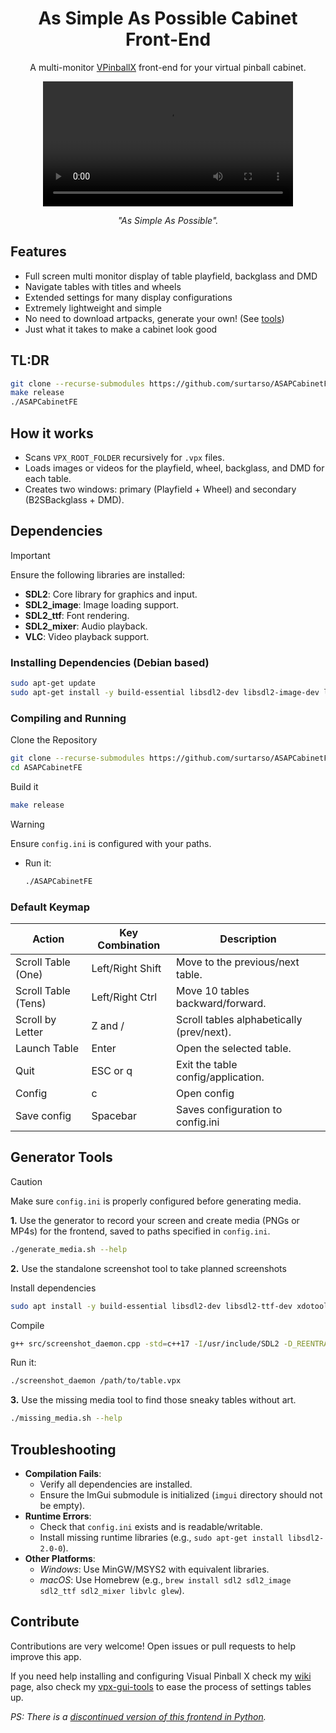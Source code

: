 <h1 align="center">As Simple As Possible Cabinet Front-End</h1>

<p align="center">A multi-monitor <a href="https://github.com/vpinball/vpinball">VPinballX</a> front-end for your virtual pinball cabinet.</p>

<div align="center">
  <video src="https://github.com/user-attachments/assets/019e4170-94f2-464c-9209-4754ba87a029" width="400" />
</div>

<p align="center"><i>"As Simple As Possible".</i></p>

## Features
- Full screen multi monitor display of table playfield, backglass and DMD
- Navigate tables with titles and wheels
- Extended settings for many display configurations
- Extremely lightweight and simple
- No need to download artpacks, generate your own! (See [tools](#generator-tools))
- Just what it takes to make a cabinet look good

## TL:DR
```sh
git clone --recurse-submodules https://github.com/surtarso/ASAPCabinetFE.git && cd ASAPCabinetFE
make release
./ASAPCabinetFE
```

## How it works
- Scans `VPX_ROOT_FOLDER` recursively for `.vpx` files.
- Loads images or videos for the playfield, wheel, backglass, and DMD for each table.
- Creates two windows: primary (Playfield + Wheel) and secondary (B2SBackglass + DMD).

## Dependencies
> [!IMPORTANT]
> Ensure the following libraries are installed:
> - **SDL2**: Core library for graphics and input.
> - **SDL2_image**: Image loading support.
> - **SDL2_ttf**: Font rendering.
> - **SDL2_mixer**: Audio playback.
> - **VLC**: Video playback support.

### Installing Dependencies (Debian based)
```sh
sudo apt-get update
sudo apt-get install -y build-essential libsdl2-dev libsdl2-image-dev libsdl2-ttf-dev libsdl2-mixer-dev libvlc-dev
```

### Compiling and Running

Clone the Repository
```sh
git clone --recurse-submodules https://github.com/surtarso/ASAPCabinetFE.git
cd ASAPCabinetFE
```

Build it
```sh
make release
```
> [!WARNING]
> Ensure `config.ini` is configured with your paths.

- Run it:
  ```sh
  ./ASAPCabinetFE
  ```

### Default Keymap
| Action             | Key Combination  | Description                               |
|--------------------|------------------|-------------------------------------------|
| Scroll Table (One) | Left/Right Shift | Move to the previous/next table.          |
| Scroll Table (Tens)| Left/Right Ctrl  | Move 10 tables backward/forward.          |
| Scroll by Letter   | Z and /          | Scroll tables alphabetically (prev/next). |
| Launch Table       | Enter            | Open the selected table.                  |
| Quit               | ESC or q         | Exit the table config/application.        |
| Config             | c                | Open config                               |
| Save config        | Spacebar         | Saves configuration to config.ini         |

## Generator Tools
> [!CAUTION]
> Make sure `config.ini` is properly configured before generating media.

**1.** Use the generator to record your screen and create media (PNGs or MP4s) for the frontend, saved to paths specified in `config.ini`.
```sh
./generate_media.sh --help
```

**2.** Use the standalone screenshot tool to take planned screenshots

Install dependencies
```sh
sudo apt install -y build-essential libsdl2-dev libsdl2-ttf-dev xdotool imagemagick
```

Compile
```sh
g++ src/screenshot_daemon.cpp -std=c++17 -I/usr/include/SDL2 -D_REENTRANT -lSDL2 -lSDL2_ttf -pthread -o screenshot_daemon
```
Run it:
```sh
./screenshot_daemon /path/to/table.vpx
```

**3.** Use the missing media tool to find those sneaky tables without art.
```sh
./missing_media.sh --help
```

## Troubleshooting
- **Compilation Fails**:
  - Verify all dependencies are installed.
  - Ensure the ImGui submodule is initialized (`imgui` directory should not be empty).
- **Runtime Errors**:
  - Check that `config.ini` exists and is readable/writable.
  - Install missing runtime libraries (e.g., `sudo apt-get install libsdl2-2.0-0`).
- **Other Platforms**:
  - *Windows*: Use MinGW/MSYS2 with equivalent libraries.
  - *macOS*: Use Homebrew (e.g., `brew install sdl2 sdl2_image sdl2_ttf sdl2_mixer libvlc glew`).

## Contribute
Contributions are very welcome! Open issues or pull requests to help improve this app.

If you need help installing and configuring Visual Pinball X check my [wiki](https://github.com/surtarso/vpx-gui-tools/wiki/Visual-Pinball-X-on-Debian-Linux) page, also check my [vpx-gui-tools](https://github.com/surtarso/vpx-gui-tools/) to ease the process of settings tables up.

_PS: There is a [discontinued version of this frontend in Python](https://github.com/surtarso/asap-cabinet-fe)._
